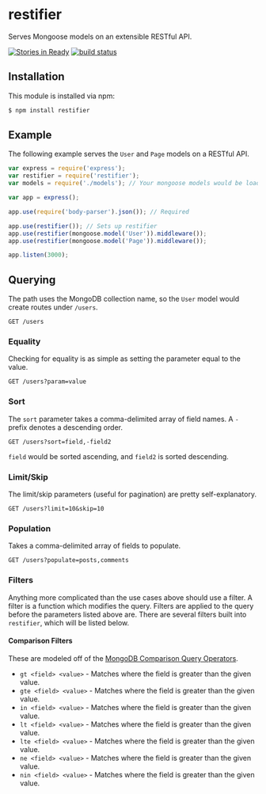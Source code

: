 # restifier

Serves Mongoose models on an extensible RESTful API.

[![Stories in Ready](https://badge.waffle.io/simplyianm/restifier.png?label=ready&title=Ready)](https://waffle.io/simplyianm/restifier)
[![build status](https://secure.travis-ci.org/simplyianm/restifier.png)](http://travis-ci.org/simplyianm/restifier)

## Installation

This module is installed via npm:

```bash
$ npm install restifier
```

## Example

The following example serves the `User` and `Page` models on a RESTful API.

```js
var express = require('express');
var restifier = require('restifier');
var models = require('./models'); // Your mongoose models would be loaded here

var app = express();

app.use(require('body-parser').json()); // Required

app.use(restifier()); // Sets up restifier
app.use(restifier(mongoose.model('User')).middleware());
app.use(restifier(mongoose.model('Page')).middleware());

app.listen(3000);
```

## Querying

The path uses the MongoDB collection name, so the `User` model would create routes under `/users`.

```
GET /users
```

### Equality

Checking for equality is as simple as setting the parameter equal to the value.

```
GET /users?param=value
```

### Sort

The `sort` parameter takes a comma-delimited array of field names. A `-` prefix denotes a descending order.

```
GET /users?sort=field,-field2
```

`field` would be sorted ascending, and `field2` is sorted descending.

### Limit/Skip

The limit/skip parameters (useful for pagination) are pretty self-explanatory.

```
GET /users?limit=10&skip=10
```

### Population

Takes a comma-delimited array of fields to populate.

```
GET /users?populate=posts,comments
```

### Filters

Anything more complicated than the use cases above should use a filter. A filter is a function which modifies the query.
Filters are applied to the query before the parameters listed above are.
There are several filters built into `restifier`, which will be listed below.

#### Comparison Filters
These are modeled off of the [MongoDB Comparison Query Operators](http://docs.mongodb.org/manual/reference/operator/query-comparison/).

* `gt <field> <value>` - Matches where the field is greater than the given value.
* `gte <field> <value>` - Matches where the field is greater than the given value.
* `in <field> <value>` - Matches where the field is greater than the given value.
* `lt <field> <value>` - Matches where the field is greater than the given value.
* `lte <field> <value>` - Matches where the field is greater than the given value.
* `ne <field> <value>` - Matches where the field is greater than the given value.
* `nin <field> <value>` - Matches where the field is greater than the given value.

